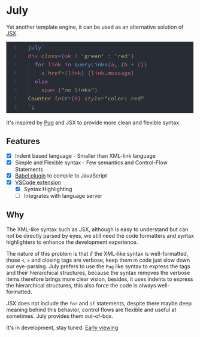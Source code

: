 # July

Yet another template engine, it can be used as an alternative solution of [JSX](https://github.com/facebook/jsx).

<img src="packages/vscode/screenshot.png" width="500">

It's inspired by [Pug](https://github.com/pugjs/pug) and JSX to provide more clean and flexible syntax.

## Features

* [x] Indent based language - Smaller than XML-link language
* [x] Simple and Flexible syntax - Few semantics and Control-Flow Statements
* [x] [Babel plugin](packages/babel/README.md) to compile to JavaScript
* [x] [VSCode extension](packages/vscode/README.md)
  * [x] Syntax Highlighting
  * [ ] Integrates with language server

## Why
The XML-like syntax such as JSX, although is easy to understand but can not be directly parsed by eyes, we still need the code formatters and syntax highlighters to enhance the development experience. 

The nature of this problem is that if the XML-like syntax is well-formatted, those `<`, `>` and closing tags are verbose, keep them in code just slow down our eye-parsing. July prefers to use the `Pug` like syntax to express the tags and their hierarchical structures, because the syntax removes the verbose items therefore brings more clear vision, besides, it uses indents to express the hierarchical structures, this also force the code is always well-formatted.

JSX does not include the `for` and `if` statements, despite there maybe deep meaning behind this behavior, control flows are flexible and useful at sometimes. July provides them out-of-box.
 
It's in development, stay tuned. [Early viewing](packages/demo-with-react/README.md)
